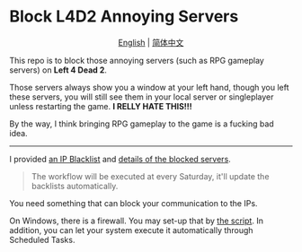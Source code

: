 # Block L4D2 Annoying Servers

<div align="center">

<u>English</u> | [简体中文](README_ZHCN.md)

</div>

This repo is to block those annoying servers (such as RPG gameplay servers) on **Left 4 Dead 2**.

Those servers always show you a window at your left hand, though you left these servers, you will still see them in your local server or singleplayer unless restarting the game. **I RELLY HATE THIS!!!**

By the way, I think bringing RPG gameplay to the game is a fucking bad idea.

---

I provided [an IP Blacklist](ipblacklist.txt) and [details of the blocked servers](blocked_servers_details.json).

> The workflow will be executed at every Saturday, it'll update the backlists automatically.

You need something that can block your communication to the IPs.

On Windows, there is a firewall. You may set-up that by [the script](scripts/setup_firewall.ps1). In addition, you can let your system execute it automatically through Scheduled Tasks.